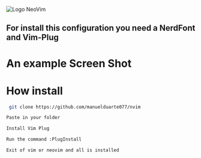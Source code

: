 ![Logo NeoVim](https://upload.wikimedia.org/wikipedia/commons/thumb/4/4f/Neovim-logo.svg/1280px-Neovim-logo.svg.png)

## For install this configuration you need a NerdFont and Vim-Plug

#
# An example Screen Shot 


# How install

```bash
 git clone https://github.com/manuelduarte077/nvim

```

 ```bash
 Paste in your folder
 ```

 ```bash
Install Vim Plug
 ```

 ```bash
 Run the command :PlugInstall
  ```

 ```
 Exit of vim or neovim and all is installed
 ```




